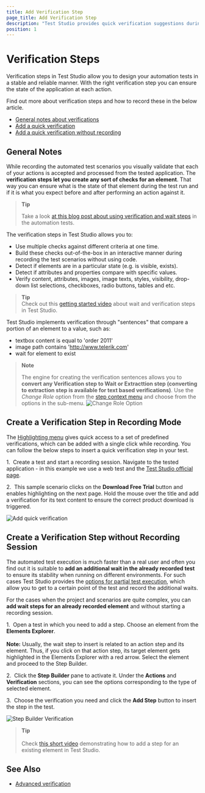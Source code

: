 ```yaml
---
title: Add Verification Step
page_title: Add Verification Step
description: "Test Studio provides quick verification suggestions during recording based on the highlighted element. Verifications are useful for asserting the state of element in the tested application. Use one click to add verification in Test Studio test."
position: 1
---
```

# Verification Steps

Verification steps in Test Studio allow you to design your automation tests in a stable and reliable manner. With the right verification step you can ensure the state of the application at each action.

Find out more about verification steps and how to record these in the below article.

- [General notes about verifications](#general-notes)
- [Add a quick verification](#create-a-verification-step-in-recording-mode)
- [Add a quick verification without recording](#create-a-verification-step-without-recording-session)

## General Notes

While recording the automated test scenarios you visually validate that each of your actions is accepted and processed from the tested application. The __verification steps let you create any sort of checks for an element__. That way you can ensure what is the state of that element during the test run and if it is what you expect before and after performing an action against it.

> **Tip**
>
> Take a look <a href="https://www.telerik.com/blogs/make-your-automated-tests-see-better-than-yourself" target="_blank">at this blog post about using verification and wait steps</a> in the automation tests.

The verification steps in Test Studio allows you to:

- Use multiple checks against different criteria at one time.
- Build these checks out-of-the-box in an interactive manner during recording the test scenarios without using code.
- Detect if elements are in a particular state (e.g. is visible, exists).
- Detect if attributes and properties compare with specific values.
- Verify content, attributes, images, image texts, styles, visibility, drop-down list selections, checkboxes, radio buttons, tables and etc.

> **Tip**
> <br>
> Check out this <a href="https://www.youtube.com/watch?v=Klt3fRglAeU&list=PLvmaC-XMqeBa7evdakaPkd_kctAJRm85h&index=3" target="_blank">getting started video</a> about wait and verification steps in Test Studio.

Test Studio implements verification through "sentences" that compare a portion of an element to a value, such as:

- textbox content is equal to 'order 2011'
- image path contains 'http://www.telerik.com'
- wait for element to exist

> **Note**
>
> The engine for creating the verification sentences allows you to __convert any Verification step to Wait or Extracttion step (converting to extraction step is available for text based verifications)__. Use the _Change Role_ option from the <a href="/features/test-maintenance/test-step-context-menu" target="_blank">step context menu</a> and choose from the options in the sub-menu.
> ![Change Role Option](/img/features/recorder/advanced-recording-tools/element-steps/verifications/quick-verification/fig0.png)

## Create a Verification Step in Recording Mode

The <a href="/automated-tests/recording/hover-over-highlighting" target="_blank">Highlighting menu</a> gives quick access to a set of predefined verifications, which can be added with a single click while recording. You can follow the below steps to insert a quick verification step in your test.

1.&nbsp; Create a test and start a recording session. Navigate to the tested application - in this example we use a web test and the <a href="https://www.telerik.com/teststudio" target="_blank">Test Studio official page</a>.

2.&nbsp; This sample scenario clicks on the __Download Free Trial__ button and enables highlighting on the next page. Hold the mouse over the title and add a verification for its text content to ensure the correct product download is triggered.

![Add quick verification][1]

## Create a Verification Step without Recording Session

The automated test execution is much faster than a real user and often you find out it is suitable to __add an additional wait in the already recorded test__ to ensure its stability when running on different environments. For such cases Test Studio provides the <a href="/automated-tests/test-execution/partial-test-execution" target="_blank">options for partial test execution</a>, which allow you to get to a certain point of the test and record the additional waits.

For the cases when the project and scenarios are quite complex, you can __add wait steps for an already recorded element__ and without starting a recording session.

1.&nbsp; Open a test in which you need to add a step. Choose an element from the __Elements Explorer__.
</br>
</br>
__Note:__  Usually, the wait step to insert is related to an action step and its element. Thus, if you click on that action step, its target element gets highlighted in the Elements Explorer with a red arrow. Select the element and proceed to the Step Builder.

2.&nbsp; Click the **Step Builder** pane to activate it. Under the __Actions__ and __Verification__ sections, you can see the options corresponding to the type of selected element.

3.&nbsp; Choose the verification you need and click the **Add Step** button to insert the step in the test.

![Step Builder Verification][2]

> __Tip__
><br>
><br>
> Check <a href="https://www.telerik.com/videos/teststudio/how-to-add-test-steps-from-the-test-builder" target="_blank">this short video</a> demonstrating how to add a step for an existing element in Test Studio.

## See Also

* <a href="/features/recorder/advanced-recording-tools/element-steps/verifications/advanced-verification" target="_blank">Advanced verification</a>

[1]: /img/features/recorder/advanced-recording-tools/element-steps/verifications/quick-verification/add-quick-verification.gif
[2]: /img/features/recorder/advanced-recording-tools/element-steps/verifications/quick-verification/fig2.png
